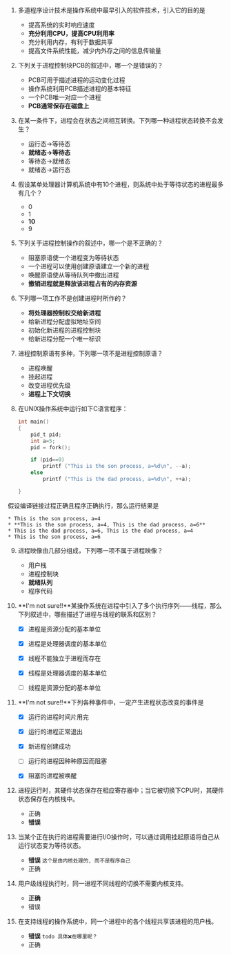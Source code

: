 
1. 多道程序设计技术是操作系统中最早引入的软件技术，引入它的目的是
	* 提高系统的实时响应速度
	* **充分利用CPU，提高CPU利用率**
	* 充分利用内存，有利于数据共享
	* 提高文件系统性能，减少内外存之间的信息传输量


2. 下列关于进程控制块PCB的叙述中，哪一个是错误的？
	* PCB可用于描述进程的运动变化过程
	* 操作系统利用PCB描述进程的基本特征
	* 一个PCB唯一对应一个进程
	* **PCB通常保存在磁盘上**


3. 在某一条件下，进程会在状态之间相互转换。下列哪一种进程状态转换不会发生？
	* 运行态→等待态
	* **就绪态→等待态**
	* 等待态→就绪态
	* 就绪态→运行态


4. 假设某单处理器计算机系统中有10个进程，则系统中处于等待状态的进程最多有几个？
	* 0
	* 1
	* **10**
	* 9


5. 下列关于进程控制操作的叙述中，哪一个是不正确的？
	* 阻塞原语使一个进程变为等待状态
	* 一个进程可以使用创建原语建立一个新的进程
	* 唤醒原语使从等待队列中撤出进程
	* **撤销进程就是释放该进程占有的内存资源**


6. 下列哪一项工作不是创建进程时所作的？
	* **将处理器控制权交给新进程**
	* 给新进程分配虚拟地址空间
	* 初始化新进程的进程控制块
	* 给新进程分配一个唯一标识

7. 进程控制原语有多种，下列哪一项不是进程控制原语？
	* 进程唤醒
	* 挂起进程
	* 改变进程优先级
	* **进程上下文切换**


8. 在UNIX操作系统中运行如下C语言程序：

	```C
	int main()
	{
	 	pid_t pid;
		int a=5;
		pid = fork();
	
		if (pid==0)
			printf ("This is the son process, a=%d\n", --a);
		else
			printf ("This is the dad process, a=%d\n", ++a);
	
	}
	```
假设编译链接过程正确且程序正确执行，那么运行结果是

	* This is the son process, a=4
	* **This is the son process, a=4, This is the dad process, a=6**
	* This is the dad process, a=6, This is the dad process, a=4
	* This is the son process, a=6


9. 进程映像由几部分组成，下列哪一项不属于进程映像？
	* 用户栈
	* 进程控制块
	* **就绪队列**
	* 程序代码


10. **I'm not sure!!**某操作系统在进程中引入了多个执行序列——线程，那么下列叙述中，哪些描述了进程与线程的联系和区别？
	- [X] 进程是资源分配的基本单位
	- [X] 进程是处理器调度的基本单位
	- [X] 线程不能独立于进程而存在
	- [X] 线程是处理器调度的基本单位
	- [ ] 线程是资源分配的基本单位


11. **I'm not sure!!**下列各种事件中，一定产生进程状态改变的事件是
	- [X] 运行的进程时间片用完
	- [X] 运行的进程正常退出
	- [X] 新进程创建成功
	- [ ] 运行的进程因种种原因而阻塞
	- [X] 阻塞的进程被唤醒


12. 进程运行时，其硬件状态保存在相应寄存器中；当它被切换下CPU时，其硬件状态保存在内核栈中。
	* 正确
	* **错误**


13. 当某个正在执行的进程需要进行I/O操作时，可以通过调用挂起原语将自己从运行状态变为等待状态。
	* **错误** `这个是由内核处理的, 而不是程序自己`
	* 正确


14. 用户级线程执行时，同一进程不同线程的切换不需要内核支持。
	* **正确**
	* 错误


15. 在支持线程的操作系统中，同一个进程中的各个线程共享该进程的用户栈。
	* **错误** `todo 具体❌在哪里呢？`
	* 正确
